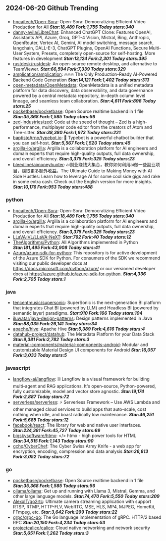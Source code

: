 ## 2024-06-20 Github Trending

### 
* [hpcaitech/Open-Sora](https://github.com/hpcaitech/Open-Sora): Open-Sora: Democratizing Efficient Video Production for All ***Star:18,489 Fork:1,755 Today stars:340***
* [danny-avila/LibreChat](https://github.com/danny-avila/LibreChat): Enhanced ChatGPT Clone: Features OpenAI, Assistants API, Azure, Groq, GPT-4 Vision, Mistral, Bing, Anthropic, OpenRouter, Vertex AI, Gemini, AI model switching, message search, langchain, DALL-E-3, ChatGPT Plugins, OpenAI Functions, Secure Multi-User System, Presets, completely open-source for self-hosting. More features in development ***Star:13,124 Fork:2,301 Today stars:395***
* [rustdesk/rustdesk](https://github.com/rustdesk/rustdesk): An open-source remote desktop, and alternative to TeamViewer. ***Star:66,594 Fork:7,339 Today stars:329***
* [amplication/amplication](https://github.com/amplication/amplication): 🔥🔥🔥 The Only Production-Ready AI-Powered Backend Code Generation ***Star:14,121 Fork:1,402 Today stars:313***
* [open-metadata/OpenMetadata](https://github.com/open-metadata/OpenMetadata): OpenMetadata is a unified metadata platform for data discovery, data observability, and data governance powered by a central metadata repository, in-depth column level lineage, and seamless team collaboration. ***Star:4,611 Fork:898 Today stars:25***
* [pocketbase/pocketbase](https://github.com/pocketbase/pocketbase): Open Source realtime backend in 1 file ***Star:35,368 Fork:1,585 Today stars:56***
* [zed-industries/zed](https://github.com/zed-industries/zed): Code at the speed of thought – Zed is a high-performance, multiplayer code editor from the creators of Atom and Tree-sitter. ***Star:38,380 Fork:1,973 Today stars:221***
* [baptisteArno/typebot.io](https://github.com/baptisteArno/typebot.io): 💬 Typebot is a powerful chatbot builder that you can self-host. ***Star:5,567 Fork:1,520 Today stars:45***
* [argilla-io/argilla](https://github.com/argilla-io/argilla): Argilla is a collaboration platform for AI engineers and domain experts that require high-quality outputs, full data ownership, and overall efficiency. ***Star:3,375 Fork:325 Today stars:23***
* [bleedline/aimoneyhunter](https://github.com/bleedline/aimoneyhunter): ai副业赚钱大集合，教你如何利用ai做一些副业项目，赚取更多额外收益。The Ultimate Guide to Making Money with AI Side Hustles: Learn how to leverage AI for some cool side gigs and rake in some extra cash. Check out the English version for more insights. ***Star:10,176 Fork:953 Today stars:488***

### python
* [hpcaitech/Open-Sora](https://github.com/hpcaitech/Open-Sora): Open-Sora: Democratizing Efficient Video Production for All ***Star:18,489 Fork:1,755 Today stars:340***
* [argilla-io/argilla](https://github.com/argilla-io/argilla): Argilla is a collaboration platform for AI engineers and domain experts that require high-quality outputs, full data ownership, and overall efficiency. ***Star:3,375 Fork:325 Today stars:23***
* [LLaVA-VL/LLaVA-NeXT](https://github.com/LLaVA-VL/LLaVA-NeXT):  ***Star:792 Fork:40 Today stars:12***
* [TheAlgorithms/Python](https://github.com/TheAlgorithms/Python): All Algorithms implemented in Python ***Star:181,495 Fork:43,908 Today stars:41***
* [Azure/azure-sdk-for-python](https://github.com/Azure/azure-sdk-for-python): This repository is for active development of the Azure SDK for Python. For consumers of the SDK we recommend visiting our public developer docs at https://docs.microsoft.com/python/azure/ or our versioned developer docs at https://azure.github.io/azure-sdk-for-python. ***Star:4,336 Fork:2,705 Today stars:1***

### java
* [tencentmusic/supersonic](https://github.com/tencentmusic/supersonic): SuperSonic is the next-generation BI platform that integrates Chat BI (powered by LLM) and Headless BI (powered by semantic layer) paradigms. ***Star:910 Fork:166 Today stars:104***
* [iluwatar/java-design-patterns](https://github.com/iluwatar/java-design-patterns): Design patterns implemented in Java ***Star:88,035 Fork:26,141 Today stars:34***
* [apache/hive](https://github.com/apache/hive): Apache Hive ***Star:5,389 Fork:4,616 Today stars:4***
* [datahub-project/datahub](https://github.com/datahub-project/datahub): The Metadata Platform for your Data Stack ***Star:9,381 Fork:2,782 Today stars:3***
* [material-components/material-components-android](https://github.com/material-components/material-components-android): Modular and customizable Material Design UI components for Android ***Star:16,057 Fork:3,033 Today stars:5***

### javascript
* [langflow-ai/langflow](https://github.com/langflow-ai/langflow): ⛓️ Langflow is a visual framework for building multi-agent and RAG applications. It's open-source, Python-powered, fully customizable, model and vector store agnostic. ***Star:19,174 Fork:2,887 Today stars:72***
* [serverless/serverless](https://github.com/serverless/serverless): ⚡ Serverless Framework – Use AWS Lambda and other managed cloud services to build apps that auto-scale, cost nothing when idle, and boast radically low maintenance. ***Star:46,251 Fork:5,685 Today stars:12***
* [facebook/react](https://github.com/facebook/react): The library for web and native user interfaces. ***Star:224,381 Fork:45,727 Today stars:69***
* [bigskysoftware/htmx](https://github.com/bigskysoftware/htmx): </> htmx - high power tools for HTML ***Star:34,515 Fork:1,143 Today stars:90***
* [gchq/CyberChef](https://github.com/gchq/CyberChef): The Cyber Swiss Army Knife - a web app for encryption, encoding, compression and data analysis ***Star:26,813 Fork:3,052 Today stars:72***

### go
* [pocketbase/pocketbase](https://github.com/pocketbase/pocketbase): Open Source realtime backend in 1 file ***Star:35,368 Fork:1,585 Today stars:56***
* [ollama/ollama](https://github.com/ollama/ollama): Get up and running with Llama 3, Mistral, Gemma, and other large language models. ***Star:74,470 Fork:5,550 Today stars:209***
* [AlexxIT/go2rtc](https://github.com/AlexxIT/go2rtc): Ultimate camera streaming application with support RTSP, RTMP, HTTP-FLV, WebRTC, MSE, HLS, MP4, MJPEG, HomeKit, FFmpeg, etc. ***Star:3,642 Fork:299 Today stars:22***
* [grpc/grpc-go](https://github.com/grpc/grpc-go): The Go language implementation of gRPC. HTTP/2 based RPC ***Star:20,150 Fork:4,234 Today stars:53***
* [projectcalico/calico](https://github.com/projectcalico/calico): Cloud native networking and network security ***Star:5,651 Fork:1,262 Today stars:3***
